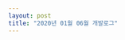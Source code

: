 ```yaml
---
layout: post
title: "2020년 01월 06월 개발로그"
---
```


<!--
<a name="mathematics"></a>
## MATHEMATICS

__정의__ <math><mi>a</mi></math>와 같지는 않지만 <math><mi>a</mi></math>에 충분히 가까운 <math><mi>x</mi></math>를 잡으면 <math><mi>L</mi></math>에 얼마든지 가까운 <math><semantics><mrow><mi>f</mi><mrow><mo fence="true" stretchy="false">(</mo><mrow><mi>x</mi></mrow><mo fence="true" stretchy="false">)</mo></mrow></mrow></semantics></math> 값을 얻을 수 있을 때

<math xmlns="http://www.w3.org/1998/Math/MathML" display="block">
 <semantics>
  <mrow>
   <mrow>
    <munder>
     <mi>lim</mi>
     <mrow>
      <mi>x</mi>
      <mo stretchy="false">→</mo>
      <mi>a</mi>
     </mrow>
    </munder>
    <mrow>
     <mi>f</mi>
     <mrow>
      <mo fence="true" stretchy="false">(</mo>
      <mrow>
       <mi>x</mi>
      </mrow>
      <mo fence="true" stretchy="false">)</mo>
     </mrow>
    </mrow>
   </mrow>
   <mo stretchy="false">=</mo>
   <mi>L</mi>
  </mrow>
  <annotation encoding="StarMath 5.0">lim from { x -&gt; a } { f(x) } = L</annotation>
 </semantics>
</math>

로 나타내고 "<math><mi>x</mi></math>가 <math><mi>a</mi></math>에 접근할 때 <math><semantics><mrow><mi>f</mi><mrow><mo fence="true" stretchy="false">(</mo><mrow><mi>x</mi></mrow><mo fence="true" stretchy="false">)</mo></mrow></mrow></semantics></math>의 극한은 <math><mi>L</mi></math>이다."라고 말한다.
-->
